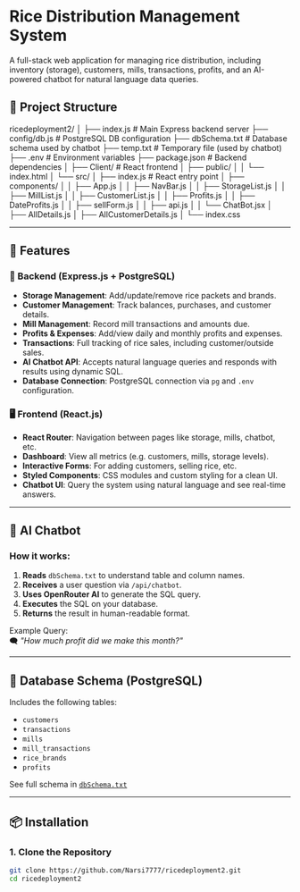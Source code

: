# Rice Distribution Management System

A full-stack web application for managing rice distribution, including inventory (storage), customers, mills, transactions, profits, and an AI-powered chatbot for natural language data queries.

## 📂 Project Structure
ricedeployment2/
│
├── index.js # Main Express backend server
├── config/db.js # PostgreSQL DB configuration
├── dbSchema.txt # Database schema used by chatbot
├── temp.txt # Temporary file (used by chatbot)
├── .env # Environment variables
├── package.json # Backend dependencies
│
├── Client/ # React frontend
│ ├── public/
│ │ └── index.html
│ └── src/
│ ├── index.js # React entry point
│ ├── components/
│ │ ├── App.js
│ │ ├── NavBar.js
│ │ ├── StorageList.js
│ │ ├── MillList.js
│ │ ├── CustomerList.js
│ │ ├── Profits.js
│ │ ├── DateProfits.js
│ │ ├── sellForm.js
│ │ ├── api.js
│ │ └── ChatBot.jsx
│ ├── AllDetails.js
│ ├── AllCustomerDetails.js
│ └── index.css




---

## 🚀 Features

### 🔧 Backend (Express.js + PostgreSQL)
- **Storage Management**: Add/update/remove rice packets and brands.
- **Customer Management**: Track balances, purchases, and customer details.
- **Mill Management**: Record mill transactions and amounts due.
- **Profits & Expenses**: Add/view daily and monthly profits and expenses.
- **Transactions**: Full tracking of rice sales, including customer/outside sales.
- **AI Chatbot API**: Accepts natural language queries and responds with results using dynamic SQL.
- **Database Connection**: PostgreSQL connection via `pg` and `.env` configuration.

### 🖥️ Frontend (React.js)
- **React Router**: Navigation between pages like storage, mills, chatbot, etc.
- **Dashboard**: View all metrics (e.g. customers, mills, storage levels).
- **Interactive Forms**: For adding customers, selling rice, etc.
- **Styled Components**: CSS modules and custom styling for a clean UI.
- **Chatbot UI**: Query the system using natural language and see real-time answers.

---

## 🤖 AI Chatbot

### How it works:
1. **Reads** `dbSchema.txt` to understand table and column names.
2. **Receives** a user question via `/api/chatbot`.
3. **Uses OpenRouter AI** to generate the SQL query.
4. **Executes** the SQL on your database.
5. **Returns** the result in human-readable format.

Example Query:  
🗨️ *"How much profit did we make this month?"*

---

## 🧠 Database Schema (PostgreSQL)

Includes the following tables:
- `customers`
- `transactions`
- `mills`
- `mill_transactions`
- `rice_brands`
- `profits`

See full schema in [`dbSchema.txt`](./dbSchema.txt)

---

## 📦 Installation

### 1. Clone the Repository
```bash
git clone https://github.com/Narsi7777/ricedeployment2.git
cd ricedeployment2
